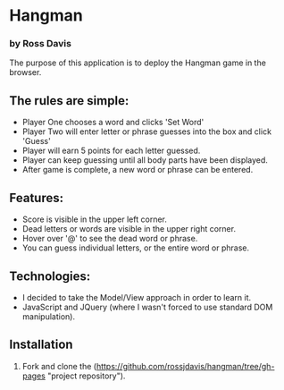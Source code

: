 # Hangman
### by Ross Davis

The purpose of this application is to deploy the Hangman game in the browser.

[logo]:"image.png"

## The rules are simple:
* Player One chooses a word and clicks 'Set Word'
* Player Two will enter letter or phrase guesses into the box and click 'Guess'
* Player will earn 5 points for each letter guessed.
* Player can keep guessing until all body parts have been displayed.
* After game is complete, a new word or phrase can be entered.

## Features:
* Score is visible in the upper left corner.
* Dead letters or words are visible in the upper right corner.
* Hover over '@' to see the dead word or phrase.
* You can guess individual letters, or the entire word or phrase.

## Technologies:
* I decided to take the Model/View approach in order to learn it.
* JavaScript and JQuery (where I wasn't forced to use standard DOM manipulation).

## Installation
1. Fork and clone the (https://github.com/rossjdavis/hangman/tree/gh-pages "project repository").
